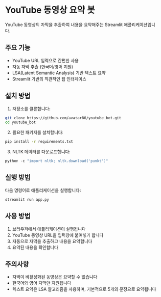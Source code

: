 # YouTube 동영상 요약 봇

YouTube 동영상의 자막을 추출하여 내용을 요약해주는 Streamlit 애플리케이션입니다.

## 주요 기능

- YouTube URL 입력으로 간편한 사용
- 자동 자막 추출 (한국어/영어 지원)
- LSA(Latent Semantic Analysis) 기반 텍스트 요약
- Streamlit 기반의 직관적인 웹 인터페이스

## 설치 방법

1. 저장소를 클론합니다:
```bash
git clone https://github.com/avatar80/youtube_bot.git
cd youtube_bot
```

2. 필요한 패키지를 설치합니다:
```bash
pip install -r requirements.txt
```

3. NLTK 데이터를 다운로드합니다:
```python
python -c "import nltk; nltk.download('punkt')"
```

## 실행 방법

다음 명령어로 애플리케이션을 실행합니다:
```bash
streamlit run app.py
```

## 사용 방법

1. 브라우저에서 애플리케이션이 실행됩니다
2. YouTube 동영상 URL을 입력창에 붙여넣기 합니다
3. 자동으로 자막을 추출하고 내용을 요약합니다
4. 요약된 내용을 확인합니다

## 주의사항

- 자막이 비활성화된 동영상은 요약할 수 없습니다
- 한국어와 영어 자막만 지원됩니다
- 텍스트 요약은 LSA 알고리즘을 사용하며, 기본적으로 5개의 문장으로 요약됩니다